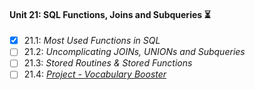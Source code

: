 #### Unit 21: SQL Functions, Joins and Subqueries :hourglass_flowing_sand:

- [X] 21.1: _Most Used Functions in SQL_
- [ ] 21.2: _Uncomplicating JOINs, UNIONs and Subqueries_
- [ ] 21.3: _Stored Routines & Stored Functions_
- [ ] 21.4: [_Project - Vocabulary Booster_]()
